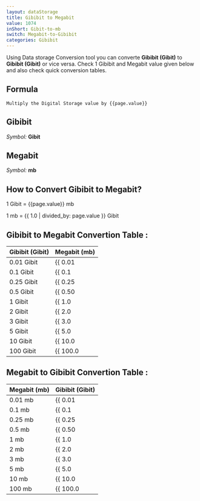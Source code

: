 ```yaml
---
layout: dataStorage
title: Gibibit to Megabit
value: 1074
inShort: Gibit-to-mb
switch: Megabit-to-Gibibit
categories: Gibibit
---
```


Using Data storage Conversion tool you can converte **Gibibit (Gibit)** to **Gibibit (Gibit)** or vice versa. Check 1 Gibibit and Megabit value given below and also check quick conversion tables.

## Formula
`Multiply the Digital Storage value by {{page.value}}`

## Gibibit
*Symbol:* **Gibit**

## Megabit
*Symbol:* **mb**

## How to Convert Gibibit to Megabit?

1 Gibit = {{page.value}} mb

1 mb = {{ 1.0 | divided_by: page.value }} Gibit


## Gibibit to Megabit Convertion Table :

| Gibibit (Gibit) | Megabit (mb) |
| ---- | ---- |
| 0.01 Gibit | {{ 0.01 | times: page.value }} mb |
| 0.1 Gibit | {{ 0.1 | times: page.value }} mb |
| 0.25 Gibit | {{ 0.25 | times: page.value }} mb |
| 0.5 Gibit | {{ 0.50 | times: page.value }} mb |
| 1 Gibit | {{ 1.0 | times: page.value }} mb |
| 2 Gibit | {{ 2.0 | times: page.value }} mb |
| 3 Gibit | {{ 3.0 | times: page.value }} mb |
| 5 Gibit | {{ 5.0 | times: page.value }} mb |
| 10 Gibit | {{ 10.0 | times: page.value }} mb |
| 100 Gibit | {{ 100.0 | times: page.value }} mb |

## Megabit to Gibibit Convertion Table :

| Megabit (mb) | Gibibit (Gibit) |
| ---- | ---- |
| 0.01 mb | {{ 0.01 | divided_by: page.value }} Gibit |
| 0.1 mb | {{ 0.1 | divided_by: page.value }} Gibit |
| 0.25 mb | {{ 0.25 | divided_by: page.value }} Gibit |
| 0.5 mb | {{ 0.50 | divided_by: page.value }} Gibit |
| 1 mb | {{ 1.0 | divided_by: page.value }} Gibit |
| 2 mb | {{ 2.0 | divided_by: page.value }} Gibit |
| 3 mb | {{ 3.0 | divided_by: page.value }} Gibit |
| 5 mb | {{ 5.0 | divided_by: page.value }} Gibit |
| 10 mb | {{ 10.0 | divided_by: page.value }} Gibit |
| 100 mb | {{ 100.0 | divided_by: page.value }} Gibit |


<script>
document.getElementById('selectInput')[11].selected = true
document.getElementById('selectOutput')[6].selected = true
</script>
